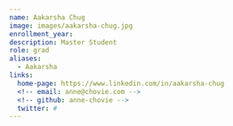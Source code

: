 ```yaml
---
name: Aakarsha Chug
image: images/aakarsha-chug.jpg
enrollment_year: 
description: Master Student
role: grad
aliases:
  - Aakarsha
links:
  home-page: https://www.linkedin.com/in/aakarsha-chug
  <!-- email: anne@chovie.com -->
  <!-- github: anne-chovie -->
  twitter: #
---
```


<!-- Anne is a good dog.
She studied at the University of Good Dogs.
She likes pets, walkies, and treats. -->
